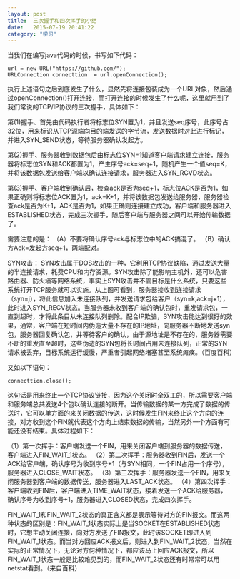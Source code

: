 ```yaml
---
layout: post
title:  三次握手和四次挥手的小结
date:   2015-07-19 20:41:22
category: "学习"
---
```


当我们在编写java代码的时候，书写如下代码：



    url = new URL("https://github.com/");  
    URLConnection connecttion  = url.openConnection();  


执行上述语句之后到底发生了什么，显然先将连接包装成为一个URL对象，然后通过openConnection()打开连接，而打开连接的时候发生了什么呢，这里就用到了我们常说的TCP/IP协议的三次握手，具体如下：


第(1)握手、首先由代码执行者将标志位SYN置为1，并且发送seq序号，此序号占32位，用来标识从TCP源端向目的端发送的字节流，发送数据时对此进行标记，并进入SYN_SEND状态，等待服务器确认发起方。

第(2)握手、服务器收到数据包后由标志位SYN=1知道客户端请求建立连接，服务器将标志位SYN和ACK都置为1，产生序号ack=seq+1，随机产生一个值seq=K，并将该数据包发送给客户端以确认连接请求，服务器进入SYN_RCVD状态。

第(3)握手、客户端收到确认后，检查ack是否为seq+1，标志位ACK是否为1，如果正确则将标志位ACK置为1，ack=K+1，并将该数据包发送给服务器，服务器检查ack是否为K+1，ACK是否为1，如果正确则连接建立成功，客户端和服务器进入ESTABLISHED状态，完成三次握手，随后客户端与服务器之间可以开始传输数据了。


需要注意的是：
  （A）不要将确认序号ack与标志位中的ACK搞混了。
  （B）确认方Ack=发起方seq+1，两端配对。

SYN攻击：
SYN攻击属于DOS攻击的一种，它利用TCP协议缺陷，通过发送大量的半连接请求，耗费CPU和内存资源。SYN攻击除了能影响主机外，还可以危害路由器、防火墙等网络系统，事实上SYN攻击并不管目标是什么系统，只要这些系统打开TCP服务就可以实施。从上图可看到，服务器接收到连接请求（syn=j），将此信息加入未连接队列，并发送请求包给客户（syn=k,ack=j+1），此时进入SYN_RECV状态。当服务器未收到客户端的确认包时，重发请求包，一直到超时，才将此条目从未连接队列删除。配合IP欺骗，SYN攻击能达到很好的效果，通常，客户端在短时间内伪造大量不存在的IP地址，向服务器不断地发送syn包，服务器回复确认包，并等待客户的确认，由于源地址是不存在的，服务器需要不断的重发直至超时，这些伪造的SYN包将长时间占用未连接队列，正常的SYN请求被丢弃，目标系统运行缓慢，严重者引起网络堵塞甚至系统瘫痪。（百度百科）

又如以下语句：


    connecttion.close();  


这句话是用来终止一个TCP协议链接，因为这个关闭时全双工的，所以需要客户端和服务端总共发送4个包以确认连接的断开。当传输数据的某一方完成了数据的传送时，它可以单方面的来关闭数据的传送，这时候发生FIN来终止这个方向的连接，对方收到这个FIN就代表这个方向上结束数据的传输，当然另外一个方面有可能还没有结束。具体过程如下：

（1）第一次挥手：客户端发送一个FIN，用来关闭客户端到服务器的数据传送，客户端进入FIN_WAIT_1状态。
（2）第二次挥手：服务器收到FIN后，发送一个ACK给客户端，确认序号为收到序号+1（与SYN相同，一个FIN占用一个序号），服务器进入CLOSE_WAIT状态。
（3）第三次挥手：服务器发送一个FIN，用来关闭服务器到客户端的数据传送，服务器进入LAST_ACK状态。
（4）第四次挥手：客户端收到FIN后，客户端进入TIME_WAIT状态，接着发送一个ACK给服务器，确认序号为收到序号+1，服务器进入CLOSED状态，完成四次挥手。


FIN_WAIT_1和FIN_WAIT_2状态的真正含义都是表示等待对方的FIN报文。而这两种状态的区别是：FIN_WAIT_1状态实际上是当SOCKET在ESTABLISHED状态时，它想主动关闭连接，向对方发送了FIN报文，此时该SOCKET即进入到FIN_WAIT_1状态。而当对方回应ACK报文后，则进入到FIN_WAIT_2状态，当然在实际的正常情况下，无论对方何种情况下，都应该马上回应ACK报文，所以FIN_WAIT_1状态一般是比较难见到的，而FIN_WAIT_2状态还有时常常可以用netstat看到。（来自百科）
